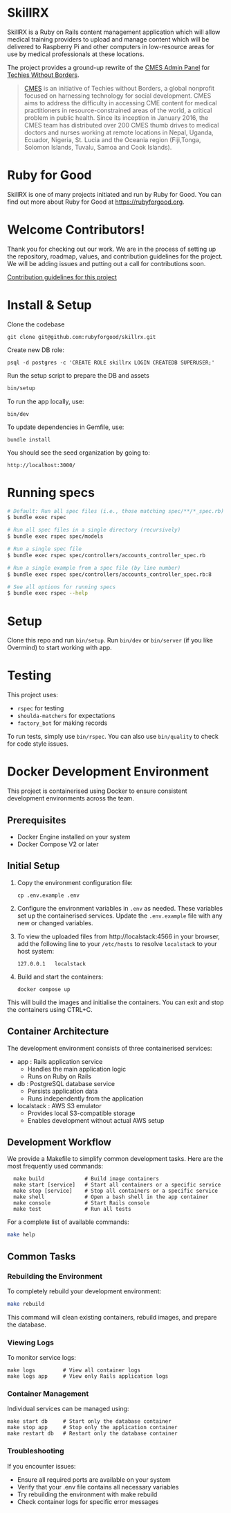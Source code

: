 # SkillRX
SkillRX is a Ruby on Rails content management application which will allow medical training providers to upload and manage content which will be delivered to Raspberry Pi and other computers in low-resource areas for use by medical professionals at these locations.

The project provides a ground-up rewrite of the [CMES Admin Panel](https://github.com/techieswithoutborders/cmes-admin-panel-next) for [Techies Without Borders](https://techieswithoutborders.us/).

> [CMES](https://cmesworld.org/) is an initiative of Techies without Borders, a global nonprofit focused on harnessing technology for social development. CMES aims to address the difficulty in accessing CME content for medical practitioners in resource-constrained areas of the world, a critical problem in public health. Since its inception in January 2016, the CMES team has distributed over 200 CMES thumb drives to medical doctors and nurses working at remote locations in Nepal, Uganda, Ecuador, Nigeria, St. Lucia and the Oceania region (Fiji,Tonga, Solomon Islands, Tuvalu, Samoa and Cook Islands).

# Ruby for Good
SkillRX is one of many projects initiated and run by Ruby for Good. You can find out more about Ruby for Good at https://rubyforgood.org.

# Welcome Contributors!
Thank you for checking out our work. We are in the process of setting up the repository, roadmap, values, and contribution guidelines for the project. We will be adding issues and putting out a call for contributions soon.

[Contribution guidelines for this project](CONTRIBUTING.md)


# Install & Setup

Clone the codebase 
```
git clone git@github.com:rubyforgood/skillrx.git
``` 

Create new DB role:
```
psql -d postgres -c 'CREATE ROLE skillrx LOGIN CREATEDB SUPERUSER;'
```

Run the setup script to prepare the DB and assets
```sh
bin/setup
```

To run the app locally, use:
```
bin/dev
```

To update dependencies in Gemfile, use:
```
bundle install
```

You should see the seed organization by going to:
```
http://localhost:3000/
```


# Running specs

```sh
# Default: Run all spec files (i.e., those matching spec/**/*_spec.rb)
$ bundle exec rspec

# Run all spec files in a single directory (recursively)
$ bundle exec rspec spec/models

# Run a single spec file
$ bundle exec rspec spec/controllers/accounts_controller_spec.rb

# Run a single example from a spec file (by line number)
$ bundle exec rspec spec/controllers/accounts_controller_spec.rb:8

# See all options for running specs
$ bundle exec rspec --help
```

# Setup

Clone this repo and run `bin/setup`. Run `bin/dev` or `bin/server` (if you like Overmind) to start working with app.

# Testing

This project uses:
* `rspec` for testing
* `shoulda-matchers` for expectations
* `factory_bot` for making records

To run tests, simply use `bin/rspec`. You can also use `bin/quality` to check for code style issues.

# Docker Development Environment

This project is containerised using Docker to ensure consistent development environments across the team.

## Prerequisites

- Docker Engine installed on your system
- Docker Compose V2 or later

## Initial Setup

1. Copy the environment configuration file:
   ```
   cp .env.example .env
   ```

2. Configure the environment variables in `.env` as needed. These variables set up the containerised services. Update the `.env.example` file with any new or changed variables.

3. To view the uploaded files from http://localstack:4566 in your browser, add the following line to your `/etc/hosts` to resolve `localstack` to your host system:
    ```
    127.0.0.1 	localstack
    ```

4. Build and start the containers:
    ```
    docker compose up
    ```

This will build the images and initialise the containers. You can exit and stop the containers using CTRL+C.

## Container Architecture
The development environment consists of three containerised services:

* app : Rails application service
    * Handles the main application logic
    * Runs on Ruby on Rails
* db : PostgreSQL database service
    * Persists application data 
    * Runs independently from the application
* localstack : AWS S3 emulator
     * Provides local S3-compatible storage
     * Enables development without actual AWS setup

## Development Workflow

We provide a Makefile to simplify common development tasks. Here are the most frequently used commands:
```
  make build             # Build image containers
  make start [service]   # Start all containers or a specific service
  make stop [service]    # Stop all containers or a specific service
  make shell             # Open a bash shell in the app container
  make console           # Start Rails console
  make test              # Run all tests
```

For a complete list of available commands:
```bash
make help
```

## Common Tasks
### Rebuilding the Environment
To completely rebuild your development environment:

```bash
make rebuild
```
This command will clean existing containers, rebuild images, and prepare the database.

### Viewing Logs
To monitor service logs:
```
make logs         # View all container logs
make logs app     # View only Rails application logs
```

### Container Management
Individual services can be managed using:
```
make start db     # Start only the database container
make stop app     # Stop only the application container
make restart db   # Restart only the database container
```

### Troubleshooting
If you encounter issues:
- Ensure all required ports are available on your system
- Verify that your .env file contains all necessary variables
- Try rebuilding the environment with make rebuild
- Check container logs for specific error messages
